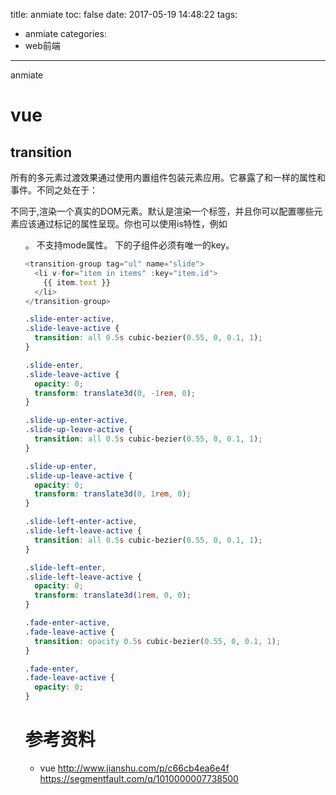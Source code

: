 title: anmiate
toc: false
date: 2017-05-19 14:48:22
tags:
  - anmiate
categories:
  - web前端
---

anmiate
<!-- more -->

# vue
## transition
所有的多元素过渡效果通过使用<transition-group>内置组件包装元素应用。它暴露了和<transition>一样的属性和事件。不同之处在于：

不同于<transition>,<transition-group>渲染一个真实的DOM元素。默认是渲染一个<span>标签，并且你可以配置哪些元素应该通过标记的属性呈现。你也可以使用is特性，例如<ul is="transition-group">。
<transition-group>不支持mode属性。
<transition-group>下的子组件必须有唯一的key。

```javascript
<transition-group tag="ul" name="slide">
  <li v-for="item in items" :key="item.id">
    {{ item.text }}
  </li>
</transition-group>
```

```css
.slide-enter-active,
.slide-leave-active {
  transition: all 0.5s cubic-bezier(0.55, 0, 0.1, 1);
}

.slide-enter,
.slide-leave-active {
  opacity: 0;
  transform: translate3d(0, -1rem, 0);
}

.slide-up-enter-active,
.slide-up-leave-active {
  transition: all 0.5s cubic-bezier(0.55, 0, 0.1, 1);
}

.slide-up-enter,
.slide-up-leave-active {
  opacity: 0;
  transform: translate3d(0, 1rem, 0);
}

.slide-left-enter-active,
.slide-left-leave-active {
  transition: all 0.5s cubic-bezier(0.55, 0, 0.1, 1);
}

.slide-left-enter,
.slide-left-leave-active {
  opacity: 0;
  transform: translate3d(1rem, 0, 0);
}

.fade-enter-active,
.fade-leave-active {
  transition: opacity 0.5s cubic-bezier(0.55, 0, 0.1, 1);
}

.fade-enter,
.fade-leave-active {
  opacity: 0;
}
```

# 参考资料
- vue http://www.jianshu.com/p/c66cb4ea6e4f
 https://segmentfault.com/q/1010000007738500

